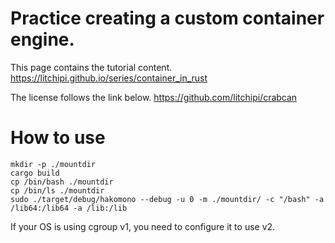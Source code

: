 
# Practice creating a custom container engine. 

This page contains the tutorial content.
https://litchipi.github.io/series/container_in_rust

The license follows the link below.
https://github.com/litchipi/crabcan


# How to use
```
mkdir -p ./mountdir
cargo build
cp /bin/bash ./mountdir
cp /bin/ls ./mountdir
sudo ./target/debug/hakomono --debug -u 0 -m ./mountdir/ -c "/bash" -a /lib64:/lib64 -a /lib:/lib
```

If your OS is using cgroup v1, you need to configure it to use v2.